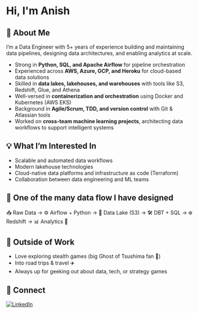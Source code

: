# Hi, I'm Anish

## 🚀 About Me  
I’m a Data Engineer with 5+ years of experience building and maintaining data pipelines, designing data architectures, and enabling analytics at scale.  

- Strong in **Python, SQL, and Apache Airflow** for pipeline orchestration  
- Experienced across **AWS, Azure, GCP, and Heroku** for cloud-based data solutions  
- Skilled in **data lakes, lakehouses, and warehouses** with tools like S3, Redshift, Glue, and Athena  
- Well-versed in **containerization and orchestration** using Docker and Kubernetes (AWS EKS)  
- Background in **Agile/Scrum, TDD, and version control** with Git & Atlassian tools  
- Worked on **cross-team machine learning projects**, architecting data workflows to support intelligent systems  

## 💡 What I’m Interested In  
- Scalable and automated data workflows  
- Modern lakehouse technologies  
- Cloud-native data platforms and infrastructure as code (Terraform)  
- Collaboration between data engineering and ML teams

## 🔄 One of the many data flow I have designed
📥 Raw Data → ⚙️ Airflow + Python → 💾 Data Lake (S3) → 🛠️ DBT + SQL → ❄️ Redshift → 📊 Analytics 🚀  

## 🎯 Outside of Work  
- Love exploring stealth games (big Ghost of Tsushima fan 🥷) 
- Into road trips & travel ✈️  
- Always up for geeking out about data, tech, or strategy games   

## 🤝 Connect  
[![LinkedIn](https://img.shields.io/badge/linkedin-%230077B5.svg?&style=for-the-badge&logo=linkedin&logoColor=white)](http://linkedin.com/in/tulianish)


<!--
Data Software Engineer at [NetApp](https://www.spot.io). I am currently working with Big Data problems pertaining to Data Lake Management, creating and maintaining ETL processes for data science and business analtyics.

- Creation and maintenance of data pipelines using Apache Airflow with Python programming language 
- 5 years+ experience working with Agile + Scrum Model, Test Driven Development (TDD), Code impact and regression analysis
- Well-versed with Docker, multi-container environments built on microservice architecture
- Experience working with Kubernetes with YAML Configmaps on AWS EKS
- Experience in Cloud Services by AWS, Azure, Google Cloud Platform (GCP), Heroku
- Well-versed with Atlassian ecosystem JIRA, Confluence, BitBucket
- Experienced in distributed version control branching/merging using Git
- Conversant with a data lake, lakehouse, and warehouse setup around S3, Redshift, AWS Glue and Step Functions
- Interface with data lake via AWS Athena using SQL
- Involved in cross-team machine learning projects for architecting new intelligence for the organization

- 📫 Reach me at tulianish@gmail.com
- [![LinkedIn](https://img.shields.io/badge/linkedin-%230077B5.svg?&style=for-the-badge&logo=linkedin&logoColor=white)](http://linkedin.com/in/tulianish)


**tulianish/tulianish** is a ✨ _special_ ✨ repository because its `README.md` (this file) appears on your GitHub profile.

Here are some ideas to get you started:

- 🔭 I’m currently working on ...
- 🌱 I’m currently learning ...
- 👯 I’m looking to collaborate on ...
- 🤔 I’m looking for help with ...
- 💬 Ask me about ...
- 📫 How to reach me: ...
- 😄 Pronouns: ...
- ⚡ Fun fact: ...
-->
